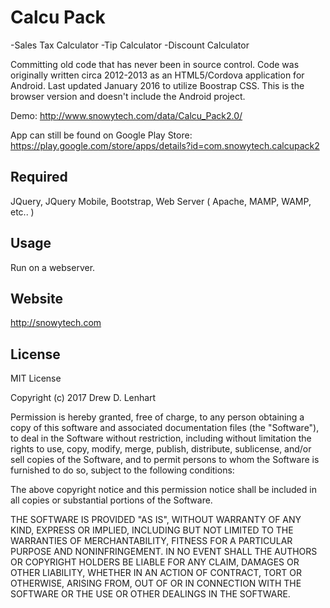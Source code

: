 Calcu Pack
===============

-Sales Tax Calculator
-Tip Calculator
-Discount Calculator

Committing old code that has never been in source control.  Code was originally written circa 2012-2013 as an HTML5/Cordova application for Android.  Last updated January 2016 to utilize Boostrap CSS.  This is the browser version and doesn't include the Android project.

Demo:  http://www.snowytech.com/data/Calcu_Pack2.0/

App can still be found on Google Play Store:  https://play.google.com/store/apps/details?id=com.snowytech.calcupack2


Required
--------
JQuery, JQuery Mobile, Bootstrap, Web Server ( Apache, MAMP, WAMP, etc.. )


Usage
-----

Run on a webserver.


Website
-------
http://snowytech.com


License
-------
MIT License

Copyright (c) 2017 Drew D. Lenhart

Permission is hereby granted, free of charge, to any person obtaining a copy
of this software and associated documentation files (the "Software"), to deal
in the Software without restriction, including without limitation the rights
to use, copy, modify, merge, publish, distribute, sublicense, and/or sell
copies of the Software, and to permit persons to whom the Software is
furnished to do so, subject to the following conditions:

The above copyright notice and this permission notice shall be included in all
copies or substantial portions of the Software.

THE SOFTWARE IS PROVIDED "AS IS", WITHOUT WARRANTY OF ANY KIND, EXPRESS OR
IMPLIED, INCLUDING BUT NOT LIMITED TO THE WARRANTIES OF MERCHANTABILITY,
FITNESS FOR A PARTICULAR PURPOSE AND NONINFRINGEMENT. IN NO EVENT SHALL THE
AUTHORS OR COPYRIGHT HOLDERS BE LIABLE FOR ANY CLAIM, DAMAGES OR OTHER
LIABILITY, WHETHER IN AN ACTION OF CONTRACT, TORT OR OTHERWISE, ARISING FROM,
OUT OF OR IN CONNECTION WITH THE SOFTWARE OR THE USE OR OTHER DEALINGS IN THE
SOFTWARE.